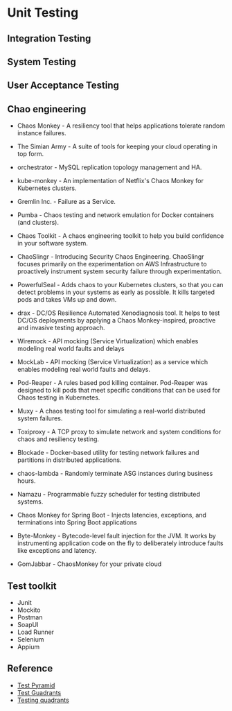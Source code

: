 # Unit Testing

## Integration Testing

## System Testing

## User Acceptance Testing

## Chao engineering

* Chaos Monkey - A resiliency tool that helps applications tolerate random instance failures.

* The Simian Army - A suite of tools for keeping your cloud operating in top form.

* orchestrator - MySQL replication topology management and HA.

* kube-monkey - An implementation of Netflix's Chaos Monkey for Kubernetes clusters.

* Gremlin Inc. - Failure as a Service.

* Pumba - Chaos testing and network emulation for Docker containers (and clusters).

* Chaos Toolkit - A chaos engineering toolkit to help you build confidence in your software system.

* ChaoSlingr - Introducing Security Chaos Engineering. ChaoSlingr focuses primarily on the experimentation on AWS Infrastructure to proactively instrument system security failure through experimentation.

* PowerfulSeal - Adds chaos to your Kubernetes clusters, so that you can detect problems in your systems as early as possible. It kills targeted pods and takes VMs up and down.

* drax - DC/OS Resilience Automated Xenodiagnosis tool. It helps to test DC/OS deployments by applying a Chaos Monkey-inspired, proactive and invasive testing approach.

* Wiremock - API mocking (Service Virtualization) which enables modeling real world faults and delays

* MockLab - API mocking (Service Virtualization) as a service which enables modeling real world faults and delays.

* Pod-Reaper - A rules based pod killing container. Pod-Reaper was designed to kill pods that meet specific conditions that can be used for Chaos testing in Kubernetes.

* Muxy - A chaos testing tool for simulating a real-world distributed system failures.

* Toxiproxy - A TCP proxy to simulate network and system conditions for chaos and resiliency testing.

* Blockade - Docker-based utility for testing network failures and partitions in distributed applications.

* chaos-lambda - Randomly terminate ASG instances during business hours.

* Namazu - Programmable fuzzy scheduler for testing distributed systems.

* Chaos Monkey for Spring Boot - Injects latencies, exceptions, and terminations into Spring Boot applications

* Byte-Monkey - Bytecode-level fault injection for the JVM. It works by instrumenting application code on the fly to deliberately introduce faults like exceptions and latency.

* GomJabbar - ChaosMonkey for your private cloud

## Test toolkit

* Junit
* Mockito
* Postman
* SoapUI
* Load Runner
* Selenium
* Appium

## Reference

* [Test Pyramid](https://testpyramid.com)
* [Test Guadrants](https://lisacrispin.com/2011/11/08/using-the-agile-testing-quadrants/)
* [Testing quadrants](https://www.lynda.com/Selenium-tutorials/Testing-quadrants/728391/792398-4.html)